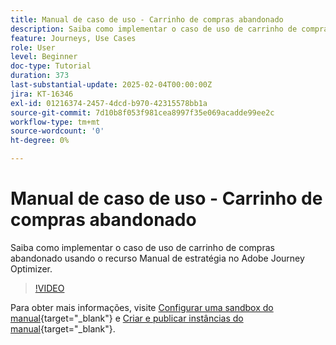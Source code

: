 ```yaml
---
title: Manual de caso de uso - Carrinho de compras abandonado
description: Saiba como implementar o caso de uso de carrinho de compras abandonado usando o recurso Manual no Adobe Journey Optimizer (AJO).
feature: Journeys, Use Cases
role: User
level: Beginner
doc-type: Tutorial
duration: 373
last-substantial-update: 2025-02-04T00:00:00Z
jira: KT-16346
exl-id: 01216374-2457-4dcd-b970-42315578bb1a
source-git-commit: 7d10b8f053f981cea8997f35e069acadde99ee2c
workflow-type: tm+mt
source-wordcount: '0'
ht-degree: 0%

---
```


# Manual de caso de uso - Carrinho de compras abandonado

Saiba como implementar o caso de uso de carrinho de compras abandonado usando o recurso Manual de estratégia no Adobe Journey Optimizer.

>[!VIDEO](https://video.tv.adobe.com/v/3443964/?learn=on&enablevpops)

Para obter mais informações, visite [Configurar uma sandbox do manual](https://experienceleague.adobe.com/en/docs/platform-learn/tutorials/use-case-playbooks/configure-a-playbook-sandbox){target="_blank"} e [Criar e publicar instâncias do manual](https://experienceleague.adobe.com/pt-br/docs/platform-learn/tutorials/use-case-playbooks/create-and-publish-a-playbook-instance){target="_blank"}.
